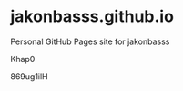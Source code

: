 # jakonbasss.github.io
Personal GitHub Pages site for jakonbasss










































Khap0

869ug1ilH
